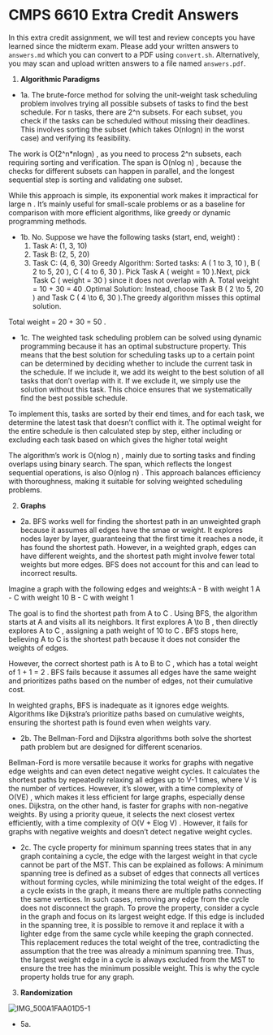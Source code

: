 # CMPS 6610 Extra Credit Answers
  
In this extra credit assignment, we will test and review concepts you
   have learned since the midterm exam. Please add your written answers
   to `answers.md` which you can convert to a PDF using
   `convert.sh`. Alternatively, you may scan and upload written
   answers to a file named `answers.pdf`.



1. **Algorithmic Paradigms**

- 1a. 
The brute-force method for solving the unit-weight task scheduling problem involves trying all possible subsets of tasks to find the best schedule. For  n  tasks, there are  2^n  subsets. For each subset, you check if the tasks can be scheduled without missing their deadlines. This involves sorting the subset (which takes  O(nlogn)  in the worst case) and verifying its feasibility.

The work is  O(2^n*nlogn) , as you need to process  2^n  subsets, each requiring sorting and verification. The span is  O(nlog n) , because the checks for different subsets can happen in parallel, and the longest sequential step is sorting and validating one subset.

While this approach is simple, its exponential work makes it impractical for large  n . It’s mainly useful for small-scale problems or as a baseline for comparison with more efficient algorithms, like greedy or dynamic programming methods.
- 1b.
  No.
  Suppose we have the following tasks  (start, end, weight) :
	1.	Task A:  (1, 3, 10) 
	2.	Task B:  (2, 5, 20) 
	3.	Task C:  (4, 6, 30)
Greedy Algorithm:
Sorted tasks: A ( 1 to 3, 10 ), B ( 2 to 5, 20 ), C ( 4 to 6, 30 ). Pick Task A ( weight = 10 ).Next, pick Task C ( weight = 30 ) since it does not overlap with A. Total weight =  10 + 30 = 40 .Optimal Solution: Instead, choose Task B ( 2 \to 5, 20 ) and Task C ( 4 \to 6, 30 ).The greedy algorithm misses this optimal solution.

Total weight =  20 + 30 = 50 .

- 1c.
The weighted task scheduling problem can be solved using dynamic programming because it has an optimal substructure property. This means that the best solution for scheduling tasks up to a certain point can be determined by deciding whether to include the current task in the schedule. If we include it, we add its weight to the best solution of all tasks that don’t overlap with it. If we exclude it, we simply use the solution without this task. This choice ensures that we systematically find the best possible schedule.

To implement this, tasks are sorted by their end times, and for each task, we determine the latest task that doesn’t conflict with it. The optimal weight for the entire schedule is then calculated step by step, either including or excluding each task based on which gives the higher total weight

The algorithm’s work is  O(nlog n) , mainly due to sorting tasks and finding overlaps using binary search. The span, which reflects the longest sequential operations, is also  O(nlog n) . This approach balances efficiency with thoroughness, making it suitable for solving weighted scheduling problems.

2. **Graphs**

- 2a. 
BFS works well for finding the shortest path in an unweighted graph because it assumes all edges have the smae or weight. It explores nodes layer by layer, guaranteeing that the first time it reaches a node, it has found the shortest path. However, in a weighted graph, edges can have different weights, and the shortest path might involve fewer total weights but more edges. BFS does not account for this and can lead to incorrect results.

Imagine a graph with the following edges and weights:A - B  with weight 1  A - C  with weight 10 B - C  with weight 1

The goal is to find the shortest path from  A  to  C . Using BFS, the algorithm starts at  A  and visits all its neighbors. It first explores  A \to B , then directly explores  A to C , assigning a path weight of 10 to  C . BFS stops here, believing  A to C  is the shortest path because it does not consider the weights of edges.

However, the correct shortest path is  A to B to C , which has a total weight of  1 + 1 = 2 . BFS fails because it assumes all edges have the same weight and prioritizes paths based on the number of edges, not their cumulative cost.

In weighted graphs, BFS is inadequate as it ignores edge weights. Algorithms like Dijkstra’s prioritize paths based on cumulative weights, ensuring the shortest path is found even when weights vary.


- 2b. 
The Bellman-Ford and Dijkstra algorithms both solve the shortest path problem but are designed for different scenarios.

Bellman-Ford is more versatile because it works for graphs with negative edge weights and can even detect negative weight cycles. It calculates the shortest paths by repeatedly relaxing all edges up to  V-1  times, where  V  is the number of vertices. However, it’s slower, with a time complexity of O(VE) , which makes it less efficient for large graphs, especially dense ones.
Dijkstra, on the other hand, is faster for graphs with non-negative weights. By using a priority queue, it selects the next closest vertex efficiently, with a time complexity of  O(V + Elog V) . However, it fails for graphs with negative weights and doesn’t detect negative weight cycles.

- 2c. 
The cycle property for minimum spanning trees states that in any graph containing a cycle, the edge with the largest weight in that cycle cannot be part of the MST. This can be explained as follows:
A minimum spanning tree is defined as a subset of edges that connects all vertices without forming cycles, while minimizing the total weight of the edges. If a cycle exists in the graph, it means there are multiple paths connecting the same vertices. In such cases, removing any edge from the cycle does not disconnect the graph.
To prove the property, consider a cycle in the graph and focus on its largest weight edge. If this edge is included in the spanning tree, it is possible to remove it and replace it with a lighter edge from the same cycle while keeping the graph connected. This replacement reduces the total weight of the tree, contradicting the assumption that the tree was already a minimum spanning tree.
Thus, the largest weight edge in a cycle is always excluded from the MST to ensure the tree has the minimum possible weight. This is why the cycle property holds true for any graph.

3. **Randomization**

![IMG_500A1FAA01D5-1](https://github.com/user-attachments/assets/e3652c23-7bfd-429c-86b6-39e03b071478)

- 5a. 
